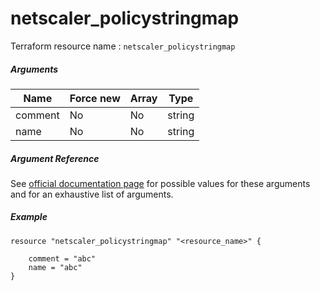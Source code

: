# netscaler_policystringmap

Terraform resource name : ```netscaler_policystringmap```

##### Arguments

| Name | Force new | Array | Type |
|----|----|----|----|
|comment|No|No|string|
|name|No|No|string|

##### Argument Reference

See [official documentation page](https://developer-docs.citrix.com/projects/netscaler-nitro-api/en/11.0/configuration/policy/policystringmap/policystringmap/) for possible values for these arguments and for an exhaustive list of arguments.

##### Example

```
resource "netscaler_policystringmap" "<resource_name>" {

    comment = "abc"
    name = "abc"
}
```

